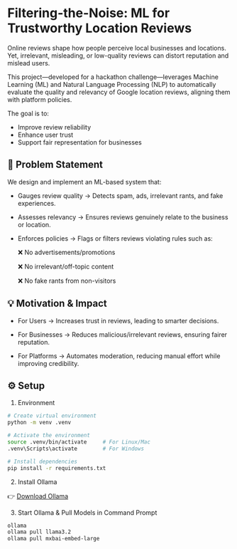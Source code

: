 # Filtering-the-Noise: ML for Trustworthy Location Reviews

Online reviews shape how people perceive local businesses and locations. Yet, irrelevant, misleading, or low-quality reviews can distort reputation and mislead users.

This project—developed for a hackathon challenge—leverages Machine Learning (ML) and Natural Language Processing (NLP) to automatically evaluate the quality and relevancy of Google location reviews, aligning them with platform policies.

The goal is to:
- Improve review reliability
- Enhance user trust
- Support fair representation for businesses




## 🚀 Problem Statement  

We design and implement an ML-based system that:

- Gauges review quality → Detects spam, ads, irrelevant rants, and fake experiences.

- Assesses relevancy → Ensures reviews genuinely relate to the business or location.

- Enforces policies → Flags or filters reviews violating rules such as:

    ❌ No advertisements/promotions

    ❌ No irrelevant/off-topic content

    ❌ No fake rants from non-visitors




## 💡 Motivation & Impact

- For Users → Increases trust in reviews, leading to smarter decisions.

- For Businesses → Reduces malicious/irrelevant reviews, ensuring fairer reputation.

- For Platforms → Automates moderation, reducing manual effort while improving credibility.




## ⚙️ Setup
1) Environment
```bash
# Create virtual environment
python -m venv .venv  

# Activate the environment
source .venv/bin/activate     # For Linux/Mac
.venv\Scripts\activate        # For Windows  

# Install dependencies
pip install -r requirements.txt

```

2) Install Ollama

👉 [Download Ollama](https://ollama.com/download)

3) Start Ollama & Pull Models in Command Prompt
```bash
ollama
ollama pull llama3.2
ollama pull mxbai-embed-large
```

